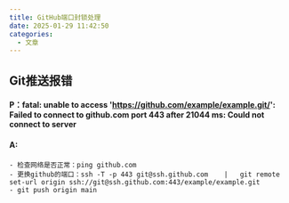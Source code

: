 ```yaml
---
title: GitHub端口封锁处理
date: 2025-01-29 11:42:50
categories:
  - 文章
---
```


## Git推送报错

#### P：fatal: unable to access 'https://github.com/example/example.git/': Failed to connect to github.com port 443 after 21044 ms: Could not connect to server
#### A: 
    - 检查网络是否正常：ping github.com
    - 更换github的端口：ssh -T -p 443 git@ssh.github.com    |   git remote set-url origin ssh://git@ssh.github.com:443/example/example.git
    - git push origin main